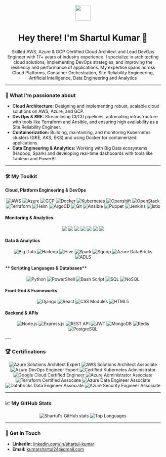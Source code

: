 <div align="center">
  <img src="https://najjaved.github.io/najjaved/assets/hi.gif" width="50" />
  <h1>Hey there! I'm Shartul Kumar 👋</h1>
  <p>
    Skilled AWS, Azure & GCP Certified Cloud Architect and Lead DevOps Engineer with 17+ years of industry experience. I specialize in architecting cloud solutions, implementing DevOps strategies, and improving the resiliency and performance of applications. My expertise spans across Cloud Platforms, Container Orchestration, Site Reliability Engineering, Artificial Intelligence, Data Engineering and Analytics 
  </p>
</div>


---

### 🚀 **What I'm passionate about**

* **Cloud Architecture:** Designing and implementing robust, scalable cloud solutions on AWS, Azure, and GCP.
* **DevOps & SRE:** Streamlining CI/CD pipelines, automating infrastructure with tools like Terraform and Ansible, and ensuring high availability as a Site Reliability Engineer.
* **Containerization:** Building, maintaining, and monitoring Kubernetes clusters (GKE, AKS, EKS) and using Docker for containerized applications.
* **Data Engineering & Analytics:** Working with Big Data ecosystems (Hadoop, Spark) and developing real-time dashboards with tools like Tableau and PowerBI.

---

### 🛠️ **My Toolkit**


#### **Cloud, Platform Engineering & DevOps**
<p align="center">
  <img src="https://img.shields.io/badge/AWS-232F3E?style=for-the-badge&logo=amazon-aws&logoColor=white" alt="AWS" />
  <img src="https://img.shields.io/badge/Azure-0078D4?style=for-the-badge&logo=microsoft-azure&logoColor=white" alt="Azure" />
  <img src="https://img.shields.io/badge/GCP-4285F4?style=for-the-badge&logo=google-cloud&logoColor=white" alt="GCP" />
  <img src="https://img.shields.io/badge/Docker-2496ED?style=for-the-badge&logo=docker&logoColor=white" alt="Docker" />
  <img src="https://img.shields.io/badge/Kubernetes-326CE5?style=for-the-badge&logo=kubernetes&logoColor=white" alt="Kubernetes" />
  <img src="https://img.shields.io/badge/Openshift-EE0000?style=for-the-badge&logo=red-hat-openshift&logoColor=white" alt="Openshift" />
  <img src="https://img.shields.io/badge/OpenStack-F3491C?style=for-the-badge&logo=openstack&logoColor=white" alt="OpenStack" />
  <img src="https://img.shields.io/badge/Terraform-7B42BC?style=for-the-badge&logo=terraform&logoColor=white" alt="Terraform" />
  <img src="https://img.shields.io/badge/Helm-0F1689?style=for-the-badge&logo=helm&logoColor=white" alt="Helm" />
  <img src="https://img.shields.io/badge/ArgoCD-0066FF?style=for-the-badge&logo=argocd&logoColor=white" alt="ArgoCD" />
  <img src="https://img.shields.io/badge/Git-F05032?style=for-the-badge&logo=git&logoColor=white" alt="Git" />
  <img src="https://img.shields.io/badge/Ansible-EE0000?style=for-the-badge&logo=ansible&logoColor=white" alt="Ansible" />
  <img src="https://img.shields.io/badge/Puppet-FFB21C?style=for-the-badge&logo=puppet&logoColor=black" alt="Puppet" />
  <img src="https://img.shields.io/badge/Jenkins-D24939?style=for-the-badge&logo=jenkins&logoColor=white" alt="Jenkins" />
  <img src="https://img.shields.io/badge/Istio-466BBF?style=for-the-badge&logo=istio&logoColor=white" alt="Istio" />
</p>

#### **Monitoring & Analytics**
<p align="center">
  <img src="https://img.shields.io/badge/Prometheus-E6522C?style=for-the-badge&logo=prometheus&logoColor=white" />
  <img src="https://img.shields.io/badge/Datadog-632CA6?style=for-the-badge&logo=datadog&logoColor=white" />
  <img src="https://img.shields.io/badge/Dynatrace-0062C9?style=for-the-badge&logo=dynatrace&logoColor=white" />
  <img src="https://img.shields.io/badge/Hadoop-F58428?style=for-the-badge&logo=apache-hadoop&logoColor=white" />
  <img src="https://img.shields.io/badge/Spark-E25A1C?style=for-the-badge&logo=apache-spark&logoColor=white" />
  <img src="https://img.shields.io/badge/Tableau-E97627?style=for-the-badge&logo=tableau&logoColor=white" />
  <img src="https://img.shields.io/badge/PowerBI-F2C811?style=for-the-badge&logo=power-bi&logoColor=white" />
</p>


#### **Data & Analytics**
<p align="center">
  <img src="https://img.shields.io/badge/Big%20Data-1D69A4?style=for-the-badge&logo=apache-spark&logoColor=white" alt="Big Data" />
  <img src="https://img.shields.io/badge/Hadoop-F58428?style=for-the-badge&logo=apache-hadoop&logoColor=white" alt="Hadoop" />
  <img src="https://img.shields.io/badge/Hive-E25A1C?style=for-the-badge&logo=apache-hive&logoColor=white" alt="Hive" />
  <img src="https://img.shields.io/badge/Spark-E25A1C?style=for-the-badge&logo=apache-spark&logoColor=white" alt="Spark" />
  <img src="https://img.shields.io/badge/Sqoop-F58428?style=for-the-badge&logo=apache-sqoop&logoColor=white" alt="Sqoop" />
  <img src="https://img.shields.io/badge/Azure%20DataBricks-FF3621?style=for-the-badge&logo=databricks&logoColor=white" alt="Azure DataBricks" />
  <img src="https://img.shields.io/badge/ADLS-0078D4?style=for-the-badge&logo=microsoft-azure&logoColor=white" alt="ADLS" />
</p>

#### ** Scripting Languages & Databases**
<p align="center">
  <img src="https://img.shields.io/badge/Python-3776AB?style=for-the-badge&logo=python&logoColor=white" alt="Python" />
  <img src="https://img.shields.io/badge/PowerShell-5391FE?style=for-the-badge&logo=powershell&logoColor=white" alt="PowerShell" />
  <img src="https://img.shields.io/badge/Shell%20Script-121011?style=for-the-badge&logo=gnu-bash&logoColor=white" alt="Bash Script" />
  <img src="https://img.shields.io/badge/SQL-4479A1?style=for-the-badge&logo=postgresql&logoColor=white" alt="SQL" />
  <img src="https://img.shields.io/badge/NoSQL-4479A1?style=for-the-badge&logo=mongodb&logoColor=white" alt="NoSQL" />
</p>

#### **Front-End & Frameworks**
<p align="center">
  <img src="https://img.shields.io/badge/Django-092E20?style=for-the-badge&logo=django&logoColor=white" alt="Django" />
  <img src="https://img.shields.io/badge/React-61DAFB?style=for-the-badge&logo=react&logoColor=black" alt="React" />
  <img src="https://img.shields.io/badge/CSS%20Modules-000000?style=for-the-badge&logo=css3&logoColor=white" alt="CSS Modules" />
  <img src="https://img.shields.io/badge/HTML5-E34F26?style=for-the-badge&logo=html5&logoColor=white" alt="HTML5" />
</p>

#### **Backend & APIs**
<p align="center">
  <img src="https://img.shields.io/badge/Node.js-339933?style=for-the-badge&logo=nodedotjs&logoColor=white" alt="Node.js" />
  <img src="https://img.shields.io/badge/Express.js-000000?style=for-the-badge&logo=express&logoColor=white" alt="Express.js" />
  <img src="https://img.shields.io/badge/REST_API-00599C?style=for-the-badge&logo=rest-api&logoColor=white" alt="REST API" />
  <img src="https://img.shields.io/badge/JWT-000000?style=for-the-badge&logo=json-web-tokens&logoColor=white" alt="JWT" />
  <img src="https://img.shields.io/badge/MongoDB-47A248?style=for-the-badge&logo=mongodb&logoColor=white" alt="MongoDB" />
  <img src="https://img.shields.io/badge/Redis-DC382D?style=for-the-badge&logo=redis&logoColor=white" alt="Redis" />
  <img src="https://img.shields.io/badge/PostgreSQL-336791?style=for-the-badge&logo=postgresql&logoColor=white" alt="PostgreSQL" />
</p>
---

### 🏆 **Certifications**
<p align="center">
  <img src="https://img.shields.io/badge/Microsoft%20Certified-Azure%20Solutions%20Architect%20Expert-0078D4?style=for-the-badge&logo=microsoft-azure&logoColor=white" alt="Azure Solutions Architect Expert" />
  <img src="https://img.shields.io/badge/AWS%20Certified-Solutions%20Architect%20Associate-FF9900?style=for-the-badge&logo=amazon-aws&logoColor=white" alt="AWS Solutions Architect Associate" />
  <img src="https://img.shields.io/badge/Microsoft%20Certified-Azure%20DevOps%20Engineer%20Expert-0078D4?style=for-the-badge&logo=microsoft-azure&logoColor=white" alt="Azure DevOps Engineer Expert" />
  <img src="https://img.shields.io/badge/Certified%20Kubernetes%20Administrator-326CE5?style=for-the-badge&logo=kubernetes&logoColor=white" alt="Certified Kubernetes Administrator" />
  <img src="https://img.shields.io/badge/Google%20Cloud%20Certified-Cloud%20Engineer-4285F4?style=for-the-badge&logo=google-cloud&logoColor=white" alt="Google Cloud Certified Engineer" />
  <img src="https://img.shields.io/badge/Microsoft%20Certified-Azure%20Administrator%20Associate-0078D4?style=for-the-badge&logo=microsoft-azure&logoColor=white" alt="Azure Administrator Associate" />
  <img src="https://img.shields.io/badge/Terraform%20Certified-Associate-7B42BC?style=for-the-badge&logo=terraform&logoColor=white" alt="Terraform Certified Associate" />
  <img src="https://img.shields.io/badge/Microsoft%20Certified-Azure%20Data%20Engineer%20Associate-0078D4?style=for-the-badge&logo=microsoft-azure&logoColor=white" alt="Azure Data Engineer Associate" />
  <img src="https://img.shields.io/badge/Databricks%20Certified-Data%20Engineer%20Associate-FF3621?style=for-the-badge&logo=databricks&logoColor=white" alt="Databricks Data Engineer Associate" />
  <img src="https://img.shields.io/badge/Microsoft%20Certified-Azure%20Security%20Engineer%20Associate-0078D4?style=for-the-badge&logo=microsoft-azure&logoColor=white" alt="Azure Security Engineer Associate" />
</p>

---

### 📈 **My GitHub Stats**

<p align="center">
  <img src="https://github-readme-stats.vercel.app/api?username=kshartul&show_icons=true&theme=vue-dark&hide_border=true&count_private=true" alt="Shartul's GitHub stats" />
  <img src="https://github-readme-stats.vercel.app/api/top-langs/?username=kshartul&layout=compact&theme=vue-dark&hide_border=true" alt="Top Languages" />
</p>

---

### 📧 **Get in Touch**

* **LinkedIn:** [linkedin.com/in/shartul-kumar](https://www.linkedin.com/in/shartul-kumar)
* **Email:** kumarshartul24@gmail.com
